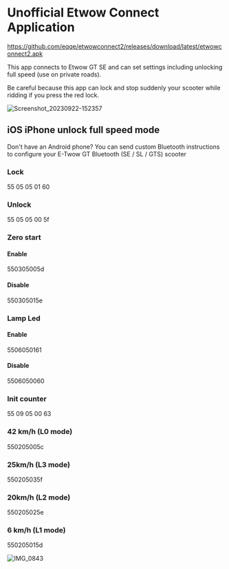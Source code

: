 # Unofficial Etwow Connect Application

https://github.com/eqqe/etwowconnect2/releases/download/latest/etwowconnect2.apk

This app connects to Etwow GT SE and can set settings including unlocking full speed (use on private roads).

Be careful because this app can lock and stop suddenly your scooter while ridding if you press the red lock.


![Screenshot_20230922-152357](https://github.com/eqqe/etwowconnect2/assets/51708585/2ff14762-f91b-4ca5-b71c-f783e7df12b8)

## iOS iPhone unlock full speed mode
Don't have an Android phone?
You can send custom Bluetooth instructions to configure your E-Twow GT Bluetooth (SE / SL / GTS) scooter

### Lock
55 05 05 01 60

### Unlock
55 05 05 00 5f

### Zero start
#### Enable
550305005d

#### Disable
550305015e

### Lamp Led
#### Enable
5506050161

#### Disable
5506050060


### Init counter
55 09 05 00 63

### 42 km/h (L0 mode)
550205005c

### 25km/h (L3 mode)
550205035f

### 20km/h (L2 mode)
550205025e

### 6 km/h (L1 mode)
550205015d


![IMG_0843](https://user-images.githubusercontent.com/51708585/187880792-66afa46d-ce1b-4e52-a888-653b160bc3a1.jpg)
